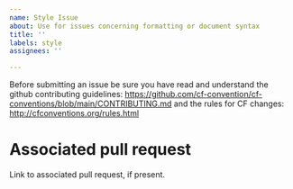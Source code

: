 ```yaml
---
name: Style Issue
about: Use for issues concerning formatting or document syntax
title: ''
labels: style
assignees: ''

---
```


Before submitting an issue be sure you have read and understand the github contributing guidelines: https://github.com/cf-convention/cf-conventions/blob/main/CONTRIBUTING.md and the rules for CF changes: http://cfconventions.org/rules.html

# Associated pull request
Link to associated pull request, if present.
